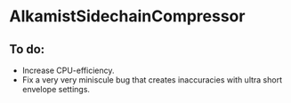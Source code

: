 # AlkamistSidechainCompressor

To do:
-
- Increase CPU-efficiency.
- Fix a very very miniscule bug that creates inaccuracies with ultra short envelope settings.